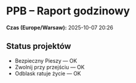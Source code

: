 # PPB – Raport godzinowy
**Czas (Europe/Warsaw):** 2025-10-07 20:26

## Status projektów
- Bezpieczny Pieszy — OK
- Zwolnij przy przejściu — OK
- Odblask ratuje życie — OK

